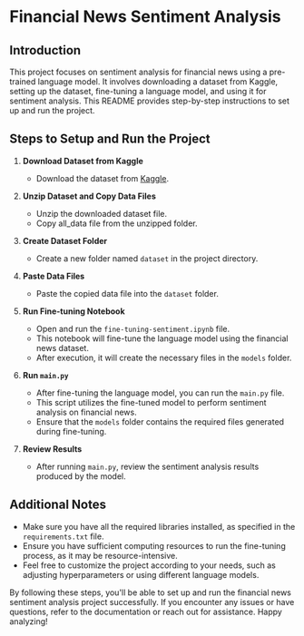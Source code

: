 # Financial News Sentiment Analysis

## Introduction
This project focuses on sentiment analysis for financial news using a pre-trained language model. It involves downloading a dataset from Kaggle, setting up the dataset, fine-tuning a language model, and using it for sentiment analysis. This README provides step-by-step instructions to set up and run the project.

## Steps to Setup and Run the Project

1. **Download Dataset from Kaggle**
   - Download the dataset from [Kaggle](https://www.kaggle.com/datasets/ankurzing/sentiment-analysis-for-financial-news).

2. **Unzip Dataset and Copy Data Files**
   - Unzip the downloaded dataset file.
   - Copy all_data file from the unzipped folder.

3. **Create Dataset Folder**
   - Create a new folder named `dataset` in the project directory.

4. **Paste Data Files**
   - Paste the copied data file into the `dataset` folder.

5. **Run Fine-tuning Notebook**
   - Open and run the `fine-tuning-sentiment.ipynb` file.
   - This notebook will fine-tune the language model using the financial news dataset.
   - After execution, it will create the necessary files in the `models` folder.

6. **Run `main.py`**
   - After fine-tuning the language model, you can run the `main.py` file.
   - This script utilizes the fine-tuned model to perform sentiment analysis on financial news.
   - Ensure that the `models` folder contains the required files generated during fine-tuning.

7. **Review Results**
   - After running `main.py`, review the sentiment analysis results produced by the model.

## Additional Notes
- Make sure you have all the required libraries installed, as specified in the `requirements.txt` file.
- Ensure you have sufficient computing resources to run the fine-tuning process, as it may be resource-intensive.
- Feel free to customize the project according to your needs, such as adjusting hyperparameters or using different language models.

By following these steps, you'll be able to set up and run the financial news sentiment analysis project successfully. If you encounter any issues or have questions, refer to the documentation or reach out for assistance. Happy analyzing!
